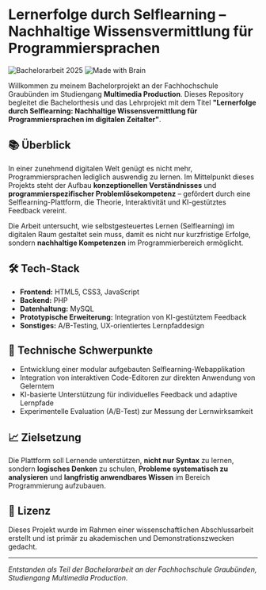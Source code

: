 # Lernerfolge durch Selflearning – Nachhaltige Wissensvermittlung für Programmiersprachen

![Bachelorarbeit 2025](https://img.shields.io/badge/Bachelorarbeit-2025-blue) ![Made with Brain](https://img.shields.io/badge/Made%20with-%F0%9F%96%8B%EF%B8%8F-brightgreen)

Willkommen zu meinem Bachelorprojekt an der Fachhochschule Graubünden im Studiengang **Multimedia Production**. Dieses Repository begleitet die Bachelorthesis und das Lehrprojekt mit dem Titel **"Lernerfolge durch Selflearning: Nachhaltige Wissensvermittlung für Programmiersprachen im digitalen Zeitalter"**.

## 📚 Überblick

In einer zunehmend digitalen Welt genügt es nicht mehr, Programmiersprachen lediglich auswendig zu lernen. Im Mittelpunkt dieses Projekts steht der Aufbau **konzeptionellen Verständnisses** und **programmierspezifischer Problemlösekompetenz** – gefördert durch eine Selflearning-Plattform, die Theorie, Interaktivität und KI-gestütztes Feedback vereint.

Die Arbeit untersucht, wie selbstgesteuertes Lernen (Selflearning) im digitalen Raum gestaltet sein muss, damit es nicht nur kurzfristige Erfolge, sondern **nachhaltige Kompetenzen** im Programmierbereich ermöglicht.

## 🛠️ Tech-Stack

- **Frontend:** HTML5, CSS3, JavaScript
- **Backend:** PHP
- **Datenhaltung:** MySQL
- **Prototypische Erweiterung:** Integration von KI-gestütztem Feedback
- **Sonstiges:** A/B-Testing, UX-orientiertes Lernpfaddesign

## 🔧 Technische Schwerpunkte

- Entwicklung einer modular aufgebauten Selflearning-Webapplikation
- Integration von interaktiven Code-Editoren zur direkten Anwendung von Gelerntem
- KI-basierte Unterstützung für individuelles Feedback und adaptive Lernpfade
- Experimentelle Evaluation (A/B-Test) zur Messung der Lernwirksamkeit

## 📈 Zielsetzung

Die Plattform soll Lernende unterstützen, **nicht nur Syntax** zu lernen, sondern **logisches Denken** zu schulen, **Probleme systematisch zu analysieren** und **langfristig anwendbares Wissen** im Bereich Programmierung aufzubauen.

## 📃 Lizenz

Dieses Projekt wurde im Rahmen einer wissenschaftlichen Abschlussarbeit erstellt und ist primär zu akademischen und Demonstrationszwecken gedacht.

---

_Entstanden als Teil der Bachelorarbeit an der Fachhochschule Graubünden, Studiengang Multimedia Production._
